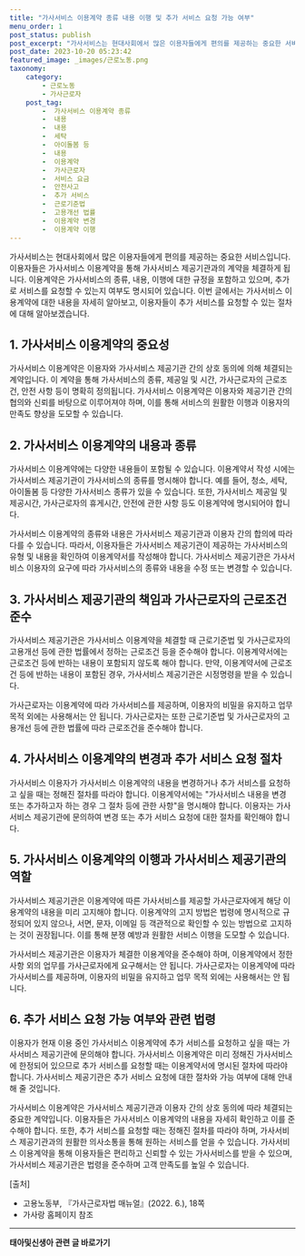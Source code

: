 ```yaml
---
title: "가사서비스 이용계약 종류 내용 이행 및 추가 서비스 요청 가능 여부"
menu_order: 1
post_status: publish
post_excerpt: "가사서비스는 현대사회에서 많은 이용자들에게 편의를 제공하는 중요한 서비스입니다. 이용자들은 가사서비스 이용계약을 통해 가사서비스 제공기관과의 계약을 체결하게 됩니다. 이용계약은 가사서비스의 종류, 내용, 이행에 대한 규정을 포함하고 있으며, 추가로 서비스를 요청할 수 있는지 여부도 명시되어 있습니다. 이번 글에서는 가사서비스 이용계약에 대한 내용을 자세히 알아보고, 이용자들이 추가 서비스를 요청할 수 있는 절차에 대해 알아보겠습니다."
post_date: 2023-10-20 05:23:42
featured_image: _images/근로노동.png
taxonomy:
    category:
        - 근로노동
        - 가사근로자
    post_tag:
        -  가사서비스 이용계약 종류
        -  내용
        -  내용
        -  세탁
        -  아이돌봄 등
        -  내용
        -  이용계약
        -  가사근로자
        -  서비스 요금
        -  안전사고
        -  추가 서비스
        -  근로기준법
        -  고용개선 법률
        -  이용계약 변경
        -  이용계약 이행
---
```



가사서비스는 현대사회에서 많은 이용자들에게 편의를 제공하는 중요한 서비스입니다. 이용자들은 가사서비스 이용계약을 통해 가사서비스 제공기관과의 계약을 체결하게 됩니다. 이용계약은 가사서비스의 종류, 내용, 이행에 대한 규정을 포함하고 있으며, 추가로 서비스를 요청할 수 있는지 여부도 명시되어 있습니다. 이번 글에서는 가사서비스 이용계약에 대한 내용을 자세히 알아보고, 이용자들이 추가 서비스를 요청할 수 있는 절차에 대해 알아보겠습니다.

## 1. 가사서비스 이용계약의 중요성

가사서비스 이용계약은 이용자와 가사서비스 제공기관 간의 상호 동의에 의해 체결되는 계약입니다. 이 계약을 통해 가사서비스의 종류, 제공일 및 시간, 가사근로자의 근로조건, 안전 사항 등이 명확히 정의됩니다. 가사서비스 이용계약은 이용자와 제공기관 간의 협의와 신뢰를 바탕으로 이루어져야 하며, 이를 통해 서비스의 원활한 이행과 이용자의 만족도 향상을 도모할 수 있습니다.

## 2. 가사서비스 이용계약의 내용과 종류

가사서비스 이용계약에는 다양한 내용들이 포함될 수 있습니다. 이용계약서 작성 시에는 가사서비스 제공기관이 가사서비스의 종류를 명시해야 합니다. 예를 들어, 청소, 세탁, 아이돌봄 등 다양한 가사서비스 종류가 있을 수 있습니다. 또한, 가사서비스 제공일 및 제공시간, 가사근로자의 휴게시간, 안전에 관한 사항 등도 이용계약에 명시되어야 합니다.

가사서비스 이용계약의 종류와 내용은 가사서비스 제공기관과 이용자 간의 합의에 따라 다를 수 있습니다. 따라서, 이용자들은 가사서비스 제공기관이 제공하는 가사서비스의 유형 및 내용을 확인하여 이용계약서를 작성해야 합니다. 가사서비스 제공기관은 가사서비스 이용자의 요구에 따라 가사서비스의 종류와 내용을 수정 또는 변경할 수 있습니다.

## 3. 가사서비스 제공기관의 책임과 가사근로자의 근로조건 준수

가사서비스 제공기관은 가사서비스 이용계약을 체결할 때 근로기준법 및 가사근로자의 고용개선 등에 관한 법률에서 정하는 근로조건 등을 준수해야 합니다. 이용계약서에는 근로조건 등에 반하는 내용이 포함되지 않도록 해야 합니다. 만약, 이용계약서에 근로조건 등에 반하는 내용이 포함된 경우, 가사서비스 제공기관은 시정명령을 받을 수 있습니다.

가사근로자는 이용계약에 따라 가사서비스를 제공하며, 이용자의 비밀을 유지하고 업무 목적 외에는 사용해서는 안 됩니다. 가사근로자는 또한 근로기준법 및 가사근로자의 고용개선 등에 관한 법률에 따라 근로조건을 준수해야 합니다.

## 4. 가사서비스 이용계약의 변경과 추가 서비스 요청 절차

가사서비스 이용자가 가사서비스 이용계약의 내용을 변경하거나 추가 서비스를 요청하고 싶을 때는 정해진 절차를 따라야 합니다. 이용계약서에는 "가사서비스 내용을 변경 또는 추가하고자 하는 경우 그 절차 등에 관한 사항"을 명시해야 합니다. 이용자는 가사서비스 제공기관에 문의하여 변경 또는 추가 서비스 요청에 대한 절차를 확인해야 합니다.

## 5. 가사서비스 이용계약의 이행과 가사서비스 제공기관의 역할

가사서비스 제공기관은 이용계약에 따른 가사서비스를 제공할 가사근로자에게 해당 이용계약의 내용을 미리 고지해야 합니다. 이용계약의 고지 방법은 법령에 명시적으로 규정되어 있지 않으나, 서면, 문자, 이메일 등 객관적으로 확인할 수 있는 방법으로 고지하는 것이 권장됩니다. 이를 통해 분쟁 예방과 원활한 서비스 이행을 도모할 수 있습니다.

가사서비스 제공기관은 이용자가 체결한 이용계약을 준수해야 하며, 이용계약에서 정한 사항 외의 업무를 가사근로자에게 요구해서는 안 됩니다. 가사근로자는 이용계약에 따라 가사서비스를 제공하며, 이용자의 비밀을 유지하고 업무 목적 외에는 사용해서는 안 됩니다.

## 6. 추가 서비스 요청 가능 여부와 관련 법령

이용자가 현재 이용 중인 가사서비스 이용계약에 추가 서비스를 요청하고 싶을 때는 가사서비스 제공기관에 문의해야 합니다. 가사서비스 이용계약은 미리 정해진 가사서비스에 한정되어 있으므로 추가 서비스를 요청할 때는 이용계약서에 명시된 절차에 따라야 합니다. 가사서비스 제공기관은 추가 서비스 요청에 대한 절차와 가능 여부에 대해 안내해 줄 것입니다.

가사서비스 이용계약은 가사서비스 제공기관과 이용자 간의 상호 동의에 따라 체결되는 중요한 계약입니다. 이용자들은 가사서비스 이용계약의 내용을 자세히 확인하고 이를 준수해야 합니다. 또한, 추가 서비스를 요청할 때는 정해진 절차를 따라야 하며, 가사서비스 제공기관과의 원활한 의사소통을 통해 원하는 서비스를 얻을 수 있습니다. 가사서비스 이용계약을 통해 이용자들은 편리하고 신뢰할 수 있는 가사서비스를 받을 수 있으며, 가사서비스 제공기관은 법령을 준수하며 고객 만족도를 높일 수 있습니다.

[출처]
- 고용노동부, 『가사근로자법 매뉴얼』(2022. 6.), 18쪽
- 가사랑 홈페이지 참조
<!-- wp:separator -->
<hr class="wp-block-separator has-alpha-channel-opacity"/>
<!-- /wp:separator -->

<!-- wp:group {"backgroundColor":"base","layout":{"type":"constrained"}} -->
<div class="wp-block-group has-base-background-color has-background"><!-- wp:paragraph {"align":"center","fontSize":"medium"} -->
<p class="has-text-align-center has-large-font-size"><strong>태아및신생아 관련 글 바로가기</strong></p>
<!-- /wp:paragraph -->


<!-- wp:latest-posts
{"categories":[{"id":1496,"count":19,"description":"","link":"https://uknowlaw.com/category/%ed%83%9c%ec%95%84%eb%b0%8f%ec%8b%a0%ec%83%9d%ec%95%84/","name":"태아및신생아","slug":"태아및신생아","taxonomy":"category","parent":0,"meta":[],"_links":{"self":[{"href":"https://uknowlaw.com/wp-json/wp/v2/categories/1496"}],"collection":[{"href":"https://uknowlaw.com/wp-json/wp/v2/categories"}],"about":[{"href":"https://uknowlaw.com/wp-json/wp/v2/taxonomies/category"}],"wp:post_type":[{"href":"https://uknowlaw.com/wp-json/wp/v2/posts?categories=1496"}],"curies":[{"name":"wp","href":"https://api.w.org/{rel}","templated":true}]}}],"postsToShow":100,"excerptLength":28,"postLayout":"grid","columns":2,"featuredImageAlign":"left","featuredImageSizeSlug":"large","fontSize":"small"} /--></div>
<!-- /wp:group -->
